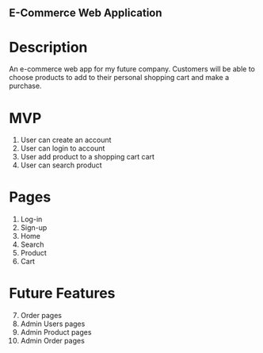## E-Commerce Web Application

# Description

An e-commerce web app for my future company. Customers will be able to choose products to add to their personal shopping cart and make a purchase.

# MVP

1. User can create an account
2. User can login to account
3. User add product to a shopping cart cart
4. User can search product

# Pages

1. Log-in
2. Sign-up
3. Home
4. Search
5. Product
6. Cart

# Future Features

7. Order pages
8. Admin Users pages
9. Admin Product pages
10. Admin Order pages
